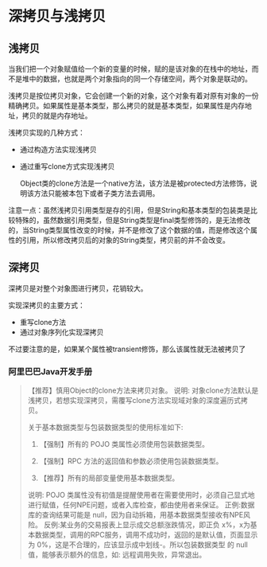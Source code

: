 # 深拷贝与浅拷贝

## 浅拷贝

当我们把一个对象赋值给一个新的变量的时候，赋的是该对象的在栈中的地址，而不是堆中的数据，也就是两个对象指向的同一个存储空间，两个对象是联动的。

浅拷贝是按位拷贝对象，它会创建一个新的对象，这个对象有着对原有对象的一份精确拷贝。如果属性是基本类型，那么拷贝的就是基本类型，如果属性是内存地址，拷贝的就是内存地址。

浅拷贝实现的几种方式：

- 通过构造方法实现浅拷贝

- 通过重写clone方式实现浅拷贝

  Object类的clone方法是一个native方法，该方法是被protected方法修饰，说明该方法只能被本包下或者子类方法去调用。

注意一点：虽然浅拷贝引用类型是存的引用，但是String和基本类型的包装类是比较特殊的，虽然数据引用类型，但是String类型是final类型修饰的，是无法修改的，当String类型属性改变的时候，并不是修改了这个数据的值，而是修改这个属性的引用，所以修改拷贝后的对象的String类型，拷贝前的并不会改变。

## 深拷贝

深拷贝是对整个对象图进行拷贝，花销较大。

实现深拷贝的主要方式：

- 重写clone方法
- 通过对象序列化实现深拷贝

不过要注意的是，如果某个属性被transient修饰，那么该属性就无法被拷贝了

### 阿里巴巴Java开发手册

> 【推荐】慎用Object的clone方法来拷贝对象。
>  说明: 对象clone方法默认是浅拷贝，若想实现深拷贝，需覆写clone方法实现域对象的深度遍历式拷贝。
>
>  关于基本数据类型与包装数据类型的使用标准如下:
>
> 1) 【强制】所有的 POJO 类属性必须使用包装数据类型。
>
> 2) 【强制】RPC 方法的返回值和参数必须使用包装数据类型。 
>
> 3) 【推荐】所有的局部变量使用基本数据类型。
>
> 说明: POJO 类属性没有初值是提醒使用者在需要使用时，必须自己显式地进行赋值，任何NPE问题，或者入库检查，都由使用者来保证。
> 正例:数据库的查询结果可能是 null，因为自动拆箱，用基本数据类型接收有NPE风险。 反例:某业务的交易报表上显示成交总额涨跌情况，即正负 x%，x为基本数据类型，调用的RPC服务，调用不成功时，返回的是默认值，页面显示为 0%，这是不合理的，应该显示成中划线-。所以包装数据类型 的 null 值，能够表示额外的信息，如: 远程调用失败，异常退出。
